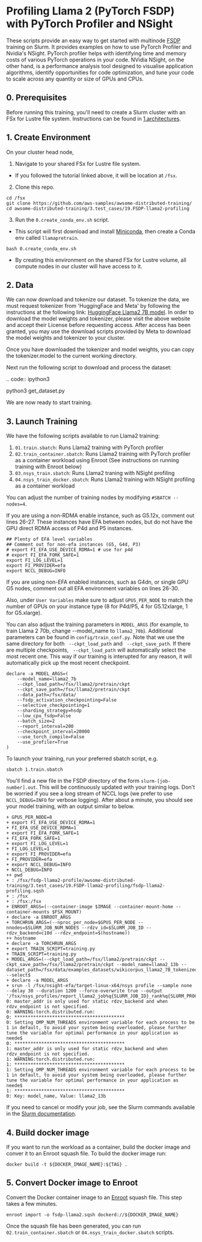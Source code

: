 # Profiling Llama 2 (PyTorch FSDP) with PyTorch Profiler and NSight

These scripts provide an easy way to get started with multinode [FSDP](https://pytorch.org/tutorials/intermediate/FSDP_tutorial.html) training on Slurm. It provides examples on how to use PyTorch Profiler and Nvidia's NSight. PyTorch profiler helps with identifying time and memory costs of various PyTorch operations in your code. NVidia NSight, on the other hand, is a performance analysis tool designed to visualise application algorithms, identify opportunities for code optimization, and tune your code to scale across any quantity or size of GPUs and CPUs. 

## 0. Prerequisites

Before running this training, you'll need to create a Slurm cluster with an FSx for Lustre file system. Instructions can be found in [1.architectures](../../1.architectures).

## 1. Create Environment

On your cluster head node, 
1. Navigate to your shared FSx for Lustre file system.
* If you followed the tutorial linked above, it will be location at `/fsx`.   
2. Clone this repo. 

```
cd /fsx
git clone https://github.com/aws-samples/awsome-distributed-training/
cd awsome-distributed-training/3.test_cases/19.FSDP-llama2-profiling
```

3. Run the `0.create_conda_env.sh` script. 
* This script will first download and install [Miniconda](https://docs.conda.io/projects/miniconda/en/latest/), then create a Conda env called `llamapretrain`.

```
bash 0.create_conda_env.sh
```

* By creating this environment on the shared FSx for Lustre volume, all compute nodes in our cluster will have access to it.

## 2. Data

We can now download and tokenize our dataset. To tokenize the data, we must request tokenizer from 'HuggingFace and Meta' by following the instructions at the following link: [HuggingFace Llama2 7B model](https://huggingface.co/meta-llama/Llama-2-7b). In order to download the model weights and tokenizer, please visit the above website and accept their License before requesting access. After access has been granted, you may use the download scripts provided by Meta to download the model weights and tokenizer to your cluster.

Once you have downloaded the tokenizer and model weights, you can copy the tokenizer.model to the current working directory. 

Next run the following script to download and process the dataset:

.. code:: ipython3

   python3 get_dataset.py

We are now ready to start training.

## 3. Launch Training

We have the following scripts available to run Llama2 training:
1. `01.train.sbatch`: Runs Llama2 training with PyTorch profiler
2. `02.train_container.sbatch`: Runs Llama2 training with PyTorch profiler as a container workload using Enroot (See instructions on running training with Enroot below)
3. `03.nsys_train.sbatch`: Runs Llama2 traning with NSight profiling
4. `04.nsys_train_docker.sbatch`: Runs Llama2 training with NSight profiling as a container workload

You can adjust the number of training nodes by modifying `#SBATCH --nodes=4`. 

If you are using a non-RDMA enable instance, such as G5.12x, comment out lines 26-27. These instances have EFA between nodes, but do not have the GPU direct RDMA access of P4d and P5 instances.

```
## Plenty of EFA level variables
## Comment out for non-efa instances (G5, G4d, P3)
# export FI_EFA_USE_DEVICE_RDMA=1 # use for p4d
# export FI_EFA_FORK_SAFE=1
export FI_LOG_LEVEL=1
export FI_PROVIDER=efa
export NCCL_DEBUG=INFO
```

If you are using non-EFA enabled instances, such as G4dn, or single GPU G5 nodes, comment out all EFA environment variables on lines 26-30.

Also, under `User Variables` make sure to adjust `GPUS_PER_NODE` to match the number of GPUs on your instance type (8 for P4d/P5, 4 for G5.12xlarge, 1 for G5.xlarge).

You can also adjust the training parameters in `MODEL_ARGS` (for example, to train Llama 2 70b, change --model_name to `llama2_70b`). Additional parameters can be found in `config/train_conf.py`. Note that we use the same directory for both ` --ckpt_load_path` and ` --ckpt_save_path`. If there are multiple checkpoints, ` --ckpt_load_path` will automatically select the most recent one. This way if our training is interupted for any reason, it will automatically pick up the most recent checkpoint.

```
declare -a MODEL_ARGS=(
    --model_name=llama2_7b
    --ckpt_load_path=/fsx/llama2/pretrain/ckpt
    --ckpt_save_path=/fsx/llama2/pretrain/ckpt
    --data_path=/fsx/data/
    --fsdp_activation_checkpointing=False
    --selective_checkpointing=1
    --sharding_strategy=hsdp
    --low_cpu_fsdp=False
    --batch_size=2
    --report_interval=200
    --checkpoint_interval=20000
    --use_torch_compile=False
    --use_profiler=True
)
```

To launch your training, run your preferred sbatch script, e.g.

```
sbatch 1.train.sbatch
```

You'll find a new file in the FSDP directory of the form `slurm-[job-number].out`. This will be continuously updated with your training logs. Don't be worried if you see a long stream of NCCL logs (we prefer to use `NCCL_DEBUG=INFO` for verbose logging). After about a minute, you should see your model training, with an output similar to below.

```
+ GPUS_PER_NODE=8
+ export FI_EFA_USE_DEVICE_RDMA=1
+ FI_EFA_USE_DEVICE_RDMA=1
+ export FI_EFA_FORK_SAFE=1
+ FI_EFA_FORK_SAFE=1
+ export FI_LOG_LEVEL=1
+ FI_LOG_LEVEL=1
+ export FI_PROVIDER=efa
+ FI_PROVIDER=efa
+ export NCCL_DEBUG=INFO
+ NCCL_DEBUG=INFO
++ pwd
+ : /fsx/fsdp-llama2-profile/awsome-distributed-training/3.test_cases/19.FSDP-llama2-profiling/fsdp-llama2-profiling.sqsh
+ : /fsx
+ : /fsx:/fsx
+ ENROOT_ARGS=(--container-image $IMAGE --container-mount-home --container-mounts $FSX_MOUNT)
+ declare -a ENROOT_ARGS
+ TORCHRUN_ARGS=(--nproc_per_node=$GPUS_PER_NODE --nnodes=$SLURM_JOB_NUM_NODES --rdzv_id=$SLURM_JOB_ID --rdzv_backend=c10d --rdzv_endpoint=$(hostname))
++ hostname
+ declare -a TORCHRUN_ARGS
+ export TRAIN_SCRIPT=training.py
+ TRAIN_SCRIPT=training.py
+ MODEL_ARGS=(--ckpt_load_path=/fsx/llama2/pretrain/ckpt --ckpt_save_path=/fsx/llama2/pretrain/ckpt --model_name=llama2_13b --dataset_path=/fsx/data/examples_datasets/wikicorpus_llama2_7B_tokenized_4k --select$
+ declare -a MODEL_ARGS
+ srun -l /fsx/nsight-efa/target-linux-x64/nsys profile --sample none --delay 30 --duration 1200 --force-overwrite true --output '/fsx/nsys_profiles/report_llama2_job%q{SLURM_JOB_ID}_rank%q{SLURM_PROCID}_on_%q$
0: master_addr is only used for static rdzv_backend and when rdzv_endpoint is not specified.
0: WARNING:torch.distributed.run:
0: *****************************************
0: Setting OMP_NUM_THREADS environment variable for each process to be 1 in default, to avoid your system being overloaded, please further tune the variable for optimal performance in your application as neede$
0: *****************************************
1: master_addr is only used for static rdzv_backend and when rdzv_endpoint is not specified.
1: WARNING:torch.distributed.run:
1: *****************************************
1: Setting OMP_NUM_THREADS environment variable for each process to be 1 in default, to avoid your system being overloaded, please further tune the variable for optimal performance in your application as neede$
1: *****************************************
0: Key: model_name, Value: llama2_13b
```

If you need to cancel or modify your job, see the Slurm commands available in the [Slurm documentation](https://slurm.schedmd.com/quickstart.html).

## 4. Build docker image
If you want to run the workload as a container, build the docker image and conver it to an Enroot squash file. To build the docker image run:

```
docker build -t ${DOCKER_IMAGE_NAME}:${TAG} .
```

## 5. Convert Docker image to Enroot
Convert the Docker container image to an [Enroot](https://github.com/NVIDIA/enroot) squash file. This step takes a few minutes.
```
enroot import -o fsdp-llama2.sqsh dockerd://${DOCKER_IMAGE_NAME}

```

Once the squash file has been generated, you can run `02.train_container.sbatch` or `04.nsys_train_docker.sbatch` scripts.